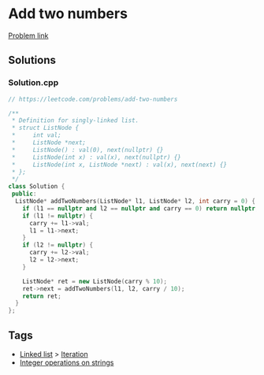 # Add two numbers

[Problem link](https://leetcode.com/problems/add-two-numbers)

## Solutions


### Solution.cpp
```cpp
// https://leetcode.com/problems/add-two-numbers

/**
 * Definition for singly-linked list.
 * struct ListNode {
 *     int val;
 *     ListNode *next;
 *     ListNode() : val(0), next(nullptr) {}
 *     ListNode(int x) : val(x), next(nullptr) {}
 *     ListNode(int x, ListNode *next) : val(x), next(next) {}
 * };
 */
class Solution {
 public:
  ListNode* addTwoNumbers(ListNode* l1, ListNode* l2, int carry = 0) {
    if (l1 == nullptr and l2 == nullptr and carry == 0) return nullptr;
    if (l1 != nullptr) {
      carry += l1->val;
      l1 = l1->next;
    }
    if (l2 != nullptr) {
      carry += l2->val;
      l2 = l2->next;
    }

    ListNode* ret = new ListNode(carry % 10);
    ret->next = addTwoNumbers(l1, l2, carry / 10);
    return ret;
  }
};
```
## Tags

* [Linked list](/README.md#Linked_list) > [Iteration](/README.md#Linked_list-Iteration)
* [Integer operations on strings](/README.md#Integer_operations_on_strings)
